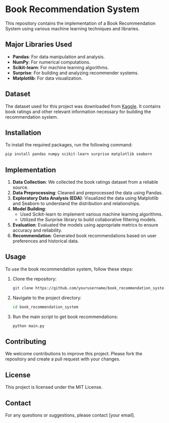 # Book Recommendation System

This repository contains the implementation of a Book Recommendation System using various machine learning techniques and libraries.

## Major Libraries Used

- **Pandas**: For data manipulation and analysis.
- **NumPy**: For numerical computations.
- **Scikit-learn**: For machine learning algorithms.
- **Surprise**: For building and analyzing recommender systems.
- **Matplotlib**: For data visualization.
## Dataset

The dataset used for this project was downloaded from [Kaggle](https://www.kaggle.com/datasets/arashnic/book-recommendation-dataset). It contains book ratings and other relevant information necessary for building the recommendation system.


## Installation

To install the required packages, run the following command:

```bash
pip install pandas numpy scikit-learn surprise matplotlib seaborn
```

## Implementation

1. **Data Collection**: We collected the book ratings dataset from a reliable source.
2. **Data Preprocessing**: Cleaned and preprocessed the data using Pandas.
3. **Exploratory Data Analysis (EDA)**: Visualized the data using Matplotlib and Seaborn to understand the distribution and relationships.
4. **Model Building**: 
    - Used Scikit-learn to implement various machine learning algorithms.
    - Utilized the Surprise library to build collaborative filtering models.
5. **Evaluation**: Evaluated the models using appropriate metrics to ensure accuracy and reliability.
6. **Recommendation**: Generated book recommendations based on user preferences and historical data.

## Usage

To use the book recommendation system, follow these steps:

1. Clone the repository:
     ```bash
     git clone https://github.com/yourusername/book_recommendation_system.git
     ```
2. Navigate to the project directory:
     ```bash
     cd book_recommendation_system
     ```
3. Run the main script to get book recommendations:
     ```bash
     python main.py
     ```

## Contributing

We welcome contributions to improve this project. Please fork the repository and create a pull request with your changes.

## License

This project is licensed under the MIT License.

## Contact

For any questions or suggestions, please contact [your email].
